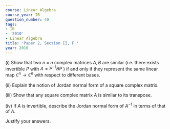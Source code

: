 ```yaml
---
course: Linear Algebra
course_year: IB
question_number: 40
tags:
- IB
- '2010'
- Linear Algebra
title: 'Paper 2, Section II, F '
year: 2010
---
```




(i) Show that two $n \times n$ complex matrices $A, B$ are similar (i.e. there exists invertible $P$ with $A=P^{-1} B P$ ) if and only if they represent the same linear map $\mathbb{C}^{n} \rightarrow \mathbb{C}^{n}$ with respect to different bases.

(ii) Explain the notion of Jordan normal form of a square complex matrix.

(iii) Show that any square complex matrix $A$ is similar to its transpose.

(iv) If $A$ is invertible, describe the Jordan normal form of $A^{-1}$ in terms of that of $A$.

Justify your answers.